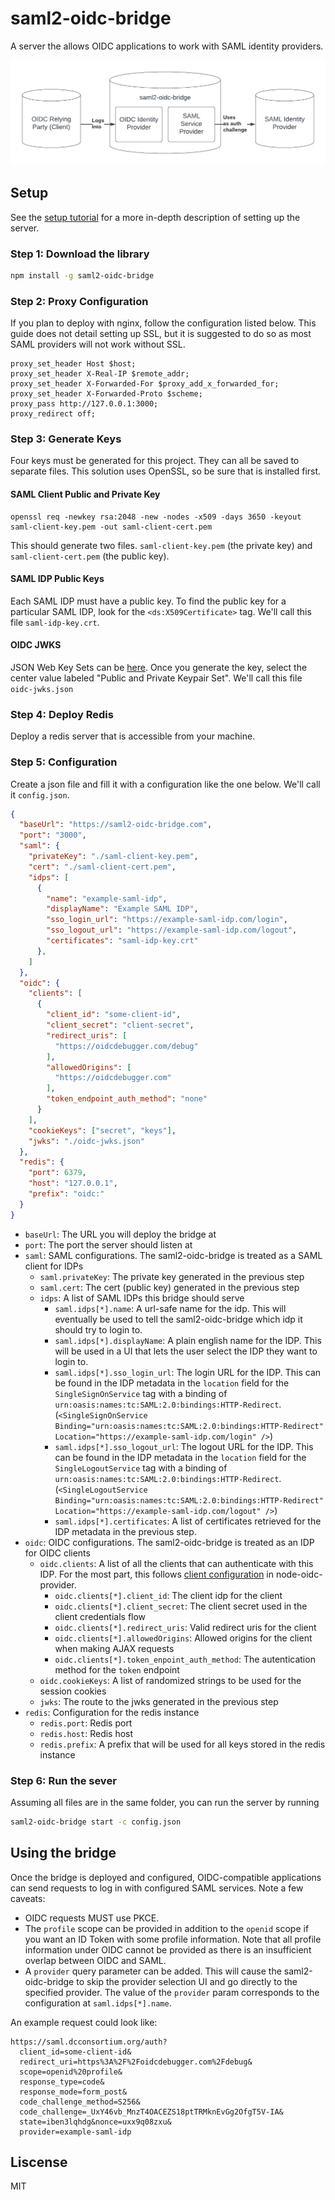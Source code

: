 # saml2-oidc-bridge

A server the allows OIDC applications to work with SAML identity providers.

![Diagram of the SAML2-OIDC-Bridge serving as an intermediary between an OIDC Client and a SAML Auth server](./bridge-diagram.png)

## Setup

See the [setup tutorial](./tutorial.md) for a more in-depth description of setting up the server.

### Step 1: Download the library

```bash
npm install -g saml2-oidc-bridge
```

### Step 2: Proxy Configuration

If you plan to deploy with nginx, follow the configuration listed below. This guide does not detail setting up SSL, but it is suggested to do so as most SAML providers will not work without SSL.

```
proxy_set_header Host $host;
proxy_set_header X-Real-IP $remote_addr;
proxy_set_header X-Forwarded-For $proxy_add_x_forwarded_for;
proxy_set_header X-Forwarded-Proto $scheme;
proxy_pass http://127.0.0.1:3000;
proxy_redirect off;
```

### Step 3: Generate Keys

Four keys must be generated for this project. They can all be saved to separate files. This solution uses OpenSSL, so be sure that is installed first.

#### SAML Client Public and Private Key
```
openssl req -newkey rsa:2048 -new -nodes -x509 -days 3650 -keyout saml-client-key.pem -out saml-client-cert.pem
```

This should generate two files. `saml-client-key.pem` (the private key) and `saml-client-cert.pem` (the public key).


#### SAML IDP Public Keys

Each SAML IDP must have a public key. To find the public key for a particular SAML IDP, look for the `<ds:X509Certificate>` tag. We'll call this file `saml-idp-key.crt`.

#### OIDC JWKS

JSON Web Key Sets can be [here](https://mkjwk.org/). Once you generate the key, select the center value labeled "Public and Private Keypair Set". We'll call this file `oidc-jwks.json`

### Step 4: Deploy Redis

Deploy a redis server that is accessible from your machine.

### Step 5: Configuration

Create a json file and fill it with a configuration like the one below. We'll call it `config.json`.

```json
{
  "baseUrl": "https://saml2-oidc-bridge.com",
  "port": "3000",
  "saml": {
    "privateKey": "./saml-client-key.pem",
    "cert": "./saml-client-cert.pem",
    "idps": [
      {
        "name": "example-saml-idp",
        "displayName": "Example SAML IDP",
        "sso_login_url": "https://example-saml-idp.com/login",
        "sso_logout_url": "https://example-saml-idp.com/logout",
        "certificates": "saml-idp-key.crt"
      },
    ]
  },
  "oidc": {
    "clients": [
      {
        "client_id": "some-client-id",
        "client_secret": "client-secret",
        "redirect_uris": [
          "https://oidcdebugger.com/debug"
        ],
        "allowedOrigins": [
          "https://oidcdebugger.com"
        ],
        "token_endpoint_auth_method": "none"
      }
    ],
    "cookieKeys": ["secret", "keys"],
    "jwks": "./oidc-jwks.json"
  },
  "redis": {
    "port": 6379,
    "host": "127.0.0.1",
    "prefix": "oidc:"
  }
}
```

 - `baseUrl`: The URL you will deploy the bridge at
 - `port`: The port the server should listen at
 - `saml`: SAML configurations. The saml2-oidc-bridge is treated as a SAML client for IDPs
    - `saml.privateKey`: The private key generated in the previous step
    - `saml.cert`: The cert (public key) generated in the previous step
    - `idps`: A list of SAML IDPs this bridge should serve
       - `saml.idps[*].name`: A url-safe name for the idp. This will eventually be used to tell the saml2-oidc-bridge which idp it should try to login to.
       - `saml.idps[*].displayName`: A plain english name for the IDP. This will be used in a UI that lets the user select the IDP they want to login to.
       - `saml.idps[*].sso_login_url`: The login URL for the IDP. This can be found in the IDP metadata in the `location` field for the `SingleSignOnService` tag with a binding of `urn:oasis:names:tc:SAML:2.0:bindings:HTTP-Redirect`. (`<SingleSignOnService Binding="urn:oasis:names:tc:SAML:2.0:bindings:HTTP-Redirect" Location="https://example-saml-idp.com/login" />`)
       - `saml.idps[*].sso_logout_url`: The logout URL for the IDP. This can be found in the IDP metadata in the `location` field for the `SingleLogoutService` tag with a binding of `urn:oasis:names:tc:SAML:2.0:bindings:HTTP-Redirect`. (`<SingleLogoutService Binding="urn:oasis:names:tc:SAML:2.0:bindings:HTTP-Redirect" Location="https://example-saml-idp.com/logout" />`)
       - `saml.idps[*].certificates`: A list of certificates retrieved for the IDP metadata in the previous step.
 - `oidc`: OIDC configurations. The saml2-oidc-bridge is treated as an IDP for OIDC clients
    - `oidc.clients`: A list of all the clients that can authenticate with this IDP. For the most part, this follows [client configuration](https://github.com/panva/node-oidc-provider/blob/main/docs/README.md#clients) in node-oidc-provider.
       - `oidc.clients[*].client_id`: The client idp for the client
       - `oidc.clients[*].client_secret`: The client secret used in the client credentials flow
       - `oidc.clients[*].redirect_uris`: Valid redirect uris for the client
       - `oidc.clients[*].allowedOrigins`: Allowed origins for the client when making AJAX requests
       - `oidc.clients[*].token_enpoint_auth_method`: The autentication method for the `token` endpoint
    - `oidc.cookieKeys`: A list of randomized strings to be used for the session cookies
    - `jwks`: The route to the jwks generated in the previous step
 - `redis`: Configuration for the redis instance
    - `redis.port`: Redis port
    - `redis.host`: Redis host
    - `redis.prefix`: A prefix that will be used for all keys stored in the redis instance

### Step 6: Run the sever

Assuming all files are in the same folder, you can run the server by running

```bash
saml2-oidc-bridge start -c config.json
```

## Using the bridge

Once the bridge is deployed and configured, OIDC-compatible applications can send requests to log in with configured SAML services. Note a few caveats:
 - OIDC requests MUST use PKCE.
 - The `profile` scope can be provided in addition to the `openid` scope if you want an ID Token with some profile information. Note that all profile information under OIDC cannot be provided as there is an insufficient overlap between OIDC and SAML.
 - A `provider` query parameter can be added. This will cause the saml2-oidc-bridge to skip the provider selection UI and go directly to the specified provider. The value of the `provider` param corresponds to the configuration at `saml.idps[*].name`.

An example request could look like:
```
https://saml.dcconsortium.org/auth?
  client_id=some-client-id&
  redirect_uri=https%3A%2F%2Foidcdebugger.com%2Fdebug&
  scope=openid%20profile&
  response_type=code&
  response_mode=form_post&
  code_challenge_method=S256&
  code_challenge=_UxY46vb_MnzT4OACEZS18ptTRMknEvGg2OfgT5V-IA&
  state=iben3lqhdg&nonce=uxx9q08zxu&
  provider=example-saml-idp
```

## Liscense
MIT
